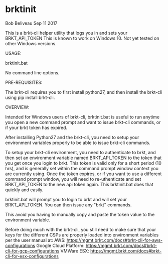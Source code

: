 # brktinit
Bob Beliveau    Sep 11 2017

This is a brkt-cli helper utility that logs you in and sets your BRKT_API_TOKEN
This is known to work on Windows 10. Not yet tested on other Windows versions.

USAGE:

brktinit.bat

No command line options.


PRE-REQUISITES:  

The brkt-cli requires you to first install python27, and then install the brkt-cli using pip install brkt-cli.  


OVERVIEW:

Intended for Windows users of brkt-cli, brktinit.bat is useful to run anytime you open a new command prompt and want to issue brkt-cli
commands, or if your brkt token has expired.

After installing Python27 and the brkt-cli, you need to setup your environment variables properly to be able to issue brkt-cli commands.

To setup your brkt-cli environment, you need to authenticate to brkt, and then set an environment variable named BRKT_API_TOKEN 
to the token that you get once you login to brkt.  This token is valid only for a short period (10 hrs), and is generally set within 
the command prompt window context you are currently using.  Once the token expires, or if you want to use a different command 
prompt window, you will need to re-uthenticate and set BRKT_API_TOKEN to the new api token again. This brktinit.bat does that 
quickly and easily.

brktinit.bat will prompt you to login to brkt and will set your BRKT_API_TOKEN. You can then issue any "brkt" commands.

This avoid you having to manually copy and paste the token value to the environment variable.
 
Before doing much with the brkt-cli, you still need to make sure that your keys for the different 
CSPs are properly loaded into environment variables per the user manual at: 
    AWS:                     https://mgmt.brkt.com/docs#brkt-cli-for-aws-configurations
 	  Google Cloud Platform:   https://mgmt.brkt.com/docs#brkt-cli-for-gcp-configurations
 	  VMWare ESX:              https://mgmt.brkt.com/docs#brkt-cli-for-esx-configurations
    
